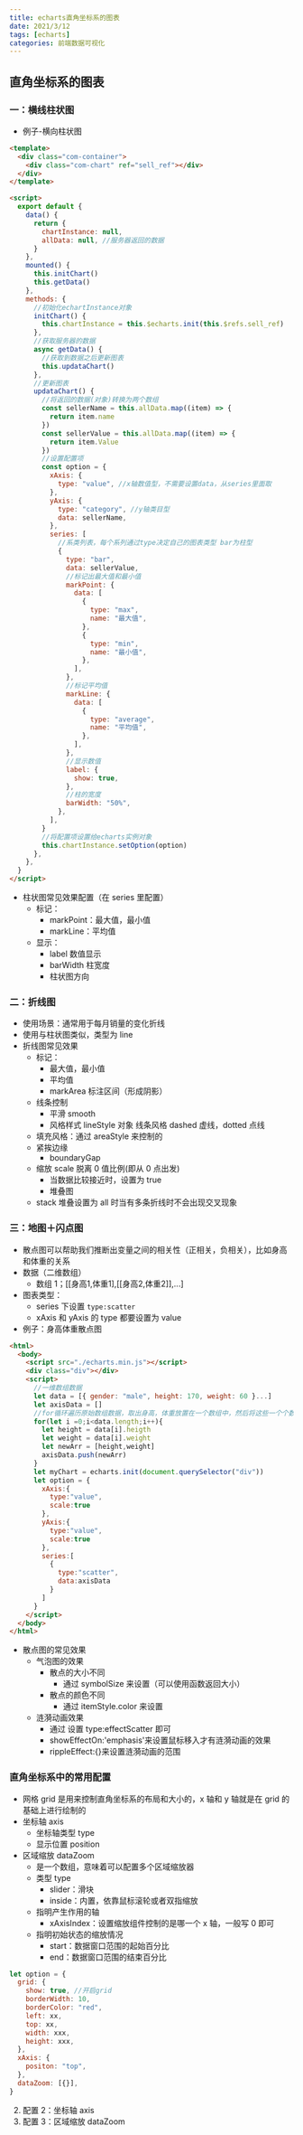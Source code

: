 ```yaml
---
title: echarts直角坐标系的图表
date: 2021/3/12
tags: [echarts]
categories: 前端数据可视化
---
```


## 直角坐标系的图表

### 一：横线柱状图

- 例子-横向柱状图

```html
<template>
  <div class="com-container">
    <div class="com-chart" ref="sell_ref"></div>
  </div>
</template>

<script>
  export default {
    data() {
      return {
        chartInstance: null,
        allData: null, //服务器返回的数据
      }
    },
    mounted() {
      this.initChart()
      this.getData()
    },
    methods: {
      //初始化echartInstance对象
      initChart() {
        this.chartInstance = this.$echarts.init(this.$refs.sell_ref)
      },
      //获取服务器的数据
      async getData() {
        //获取到数据之后更新图表
        this.updataChart()
      },
      //更新图表
      updataChart() {
        //将返回的数据(对象)转换为两个数组
        const sellerName = this.allData.map((item) => {
          return item.name
        })
        const sellerValue = this.allData.map((item) => {
          return item.Value
        })
        //设置配置项
        const option = {
          xAxis: {
            type: "value", //x轴数值型，不需要设置data，从series里面取
          },
          yAxis: {
            type: "category", //y轴类目型
            data: sellerName,
          },
          series: [
            //系类列表，每个系列通过type决定自己的图表类型 bar为柱型
            {
              type: "bar",
              data: sellerValue,
              //标记出最大值和最小值
              markPoint: {
                data: [
                  {
                    type: "max",
                    name: "最大值",
                  },
                  {
                    type: "min",
                    name: "最小值",
                  },
                ],
              },
              //标记平均值
              markLine: {
                data: [
                  {
                    type: "average",
                    name: "平均值",
                  },
                ],
              },
              //显示数值
              label: {
                show: true,
              },
              //柱的宽度
              barWidth: "50%",
            },
          ],
        }
        //将配置项设置给echarts实例对象
        this.chartInstance.setOption(option)
      },
    },
  }
</script>
```

- 柱状图常见效果配置（在 series 里配置）
  - 标记：
    - markPoint：最大值，最小值
    - markLine：平均值
  - 显示：
    - label 数值显示
    - barWidth 柱宽度
    - 柱状图方向

### 二：折线图

- 使用场景：通常用于每月销量的变化折线
- 使用与柱状图类似，类型为 line
- 折线图常见效果
  - 标记：
    - 最大值，最小值
    - 平均值
    - markArea 标注区间（形成阴影）
  - 线条控制
    - 平滑 smooth
    - 风格样式 lineStyle 对象 线条风格 dashed 虚线，dotted 点线
  - 填充风格：通过 areaStyle 来控制的
  - 紧挨边缘
    - boundaryGap
  - 缩放 scale 脱离 0 值比例(即从 0 点出发)
    - 当数据比较接近时，设置为 true
    - 堆叠图
  - stack 堆叠设置为 all 时当有多条折线时不会出现交叉现象

### 三：地图＋闪点图

- 散点图可以帮助我们推断出变量之间的相关性（正相关，负相关），比如身高和体重的关系
- 数据（二维数组）
  - 数组 1；[[身高1,体重1],[[身高2,体重2]],...]
- 图表类型：
  - series 下设置 `type:scatter`
  - xAxis 和 yAxis 的 type 都要设置为 value
- 例子：身高体重散点图

```html
<html>
  <body>
    <script src="./echarts.min.js"></script>
    <div class="div"></div>
    <script>
      //一维数组数据
      let data = [{ gender: "male", height: 170, weight: 60 }...]
      let axisData = []
      //for循环遍历原始数组数据，取出身高，体重放置在一个数组中，然后将这些一个个数组添加到空数组中，最终形成二维数组
      for(let i =0;i<data.length;i++){
        let height = data[i].heigth
        let weight = data[i].weight
        let newArr = [height,weight]
        axisData.push(newArr)
      }
      let myChart = echarts.init(document.querySelector("div"))
      let option = {
        xAxis:{
          type:"value",
          scale:true
        },
        yAxis:{
          type:"value",
          scale:true
        },
        series:[
          {
            type:"scatter",
            data:axisData
          }
        ]
      }
    </script>
  </body>
</html>
```

- 散点图的常见效果
  - 气泡图的效果
    - 散点的大小不同
      - 通过 symbolSize 来设置（可以使用函数返回大小）
    - 散点的颜色不同
      - 通过 itemStyle.color 来设置
  - 涟漪动画效果
    - 通过 设置 type:effectScatter 即可
    - showEffectOn:'emphasis'来设置鼠标移入才有涟漪动画的效果
    - rippleEffect:{}来设置涟漪动画的范围

### 直角坐标系中的常用配置

- 网格 grid 是用来控制直角坐标系的布局和大小的，x 轴和 y 轴就是在 grid 的基础上进行绘制的
- 坐标轴 axis
  - 坐标轴类型 type
  - 显示位置 position
- 区域缩放 dataZoom
  - 是一个数组，意味着可以配置多个区域缩放器
  - 类型 type
    - slider：滑块
    - inside：内置，依靠鼠标滚轮或者双指缩放
  - 指明产生作用的轴
    - xAxisIndex：设置缩放组件控制的是哪一个 x 轴，一般写 0 即可
  - 指明初始状态的缩放情况
    - start：数据窗口范围的起始百分比
    - end：数据窗口范围的结束百分比

```js
let option = {
  grid: {
    show: true, //开启grid
    borderWidth: 10,
    borderColor: "red",
    left: xx,
    top: xx,
    width: xxx,
    height: xxx,
  },
  xAxis: {
    positon: "top",
  },
  dataZoom: [{}],
}
```

2. 配置 2：坐标轴 axis
3. 配置 3：区域缩放 dataZoom

